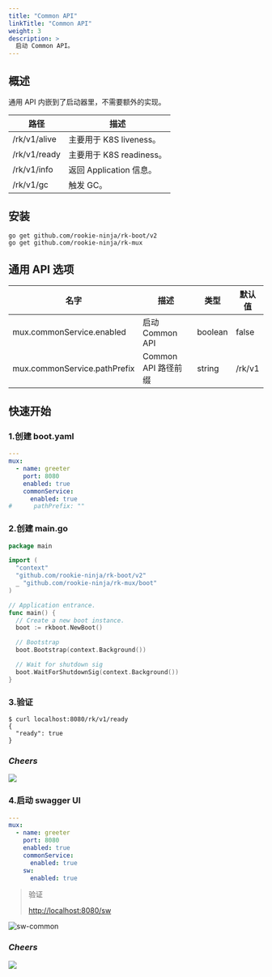 ```yaml
---
title: "Common API"
linkTitle: "Common API"
weight: 3
description: >
  启动 Common API。
---
```


## 概述
通用 API 内嵌到了启动器里，不需要额外的实现。

| 路径           | 描述                  |
|--------------|---------------------|
| /rk/v1/alive | 主要用于 K8S liveness。  |
| /rk/v1/ready | 主要用于 K8S readiness。 |
| /rk/v1/info  | 返回 Application 信息。  |
| /rk/v1/gc    | 触发 GC。              |

## 安装
```shell
go get github.com/rookie-ninja/rk-boot/v2
go get github.com/rookie-ninja/rk-mux
```

## 通用 API 选项
| 名字                           | 描述              | 类型      | 默认值    |
|------------------------------|-----------------|---------|--------|
| mux.commonService.enabled    | 启动 Common API   | boolean | false  |
| mux.commonService.pathPrefix | Common API 路径前缀 | string  | /rk/v1 |

## 快速开始
### 1.创建 boot.yaml
```yaml
---
mux:
  - name: greeter
    port: 8080
    enabled: true
    commonService:
      enabled: true
#      pathPrefix: ""
```

### 2.创建 main.go
```go
package main

import (
  "context"
  "github.com/rookie-ninja/rk-boot/v2"
  _ "github.com/rookie-ninja/rk-mux/boot"
)

// Application entrance.
func main() {
  // Create a new boot instance.
  boot := rkboot.NewBoot()

  // Bootstrap
  boot.Bootstrap(context.Background())

  // Wait for shutdown sig
  boot.WaitForShutdownSig(context.Background())
}
```

### 3.验证
```shell
$ curl localhost:8080/rk/v1/ready
{
  "ready": true
}
```

### _**Cheers**_
![](/rk-boot/user-guide/cheers.png)

### 4.启动 swagger UI
```yaml
---
mux:
  - name: greeter
    port: 8080
    enabled: true
    commonService:
      enabled: true
    sw:
      enabled: true
```

> 验证
>
> [http://localhost:8080/sw](http://localhost:8080/sw)

![sw-common](/rk-boot/user-guide/gin/basic/gin-sw-common.png)

### _**Cheers**_
![](/rk-boot/user-guide/cheers.png)


